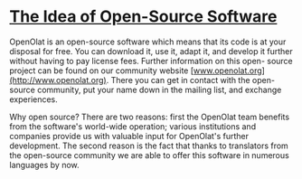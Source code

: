 #  [The Idea of Open-Source Software](The+Idea+of+Open-Source+Software.html)

OpenOlat is an open-source software which means that its code is at your
disposal for free. You can download it, use it, adapt it, and develop it
further without having to pay license fees. Further information on this open-
source project can be found on our community website
[www.openolat.org](http://www.openolat.org). There you can get in contact with
the open-source community, put your name down in the mailing list, and
exchange experiences.

Why open source? There are two reasons: first the OpenOlat team benefits from
the software's world-wide operation; various institutions and companies
provide us with valuable input for OpenOlat's further development. The second
reason is the fact that thanks to translators from the open-source community
we are able to offer this software in numerous languages by now.

